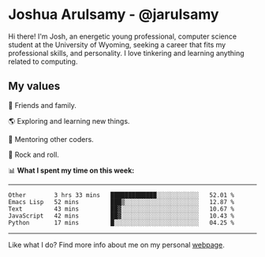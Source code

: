 # Joshua Arulsamy - @jarulsamy

Hi there! I'm Josh, an energetic young professional, computer science student at the University of Wyoming, seeking a career that fits my professional skills, and personality. I love tinkering and learning anything related to computing.

## My values

:yellow_heart: Friends and family.

:earth_americas: Exploring and learning new things.

:book: Mentoring other coders.

:guitar: Rock and roll.

:bar_chart: **What I spent my time on this week:**

------
<!--START_SECTION:waka-->
```text
Other        3 hrs 33 mins   █████████████░░░░░░░░░░░░   52.01 % 
Emacs Lisp   52 mins         ███▒░░░░░░░░░░░░░░░░░░░░░   12.87 % 
Text         43 mins         ██▓░░░░░░░░░░░░░░░░░░░░░░   10.67 % 
JavaScript   42 mins         ██▓░░░░░░░░░░░░░░░░░░░░░░   10.43 % 
Python       17 mins         █░░░░░░░░░░░░░░░░░░░░░░░░   04.25 % 
```
<!--END_SECTION:waka-->
------

Like what I do? Find more info about me on my personal [webpage](https://arulsamy.me).
